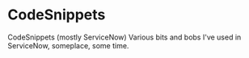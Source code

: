 # CodeSnippets
CodeSnippets (mostly ServiceNow)
Various bits and bobs I've used in ServiceNow, someplace, some time.
